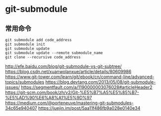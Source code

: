 # git-submodule

## 常用命令

    git submodule add code_address
    git submodule init
    git submodule update
    git submodule update --remote submodule_name
    git clone --recursive code_address


http://efe.baidu.com/blog/git-submodule-vs-git-subtree/
https://blog.csdn.net/xuanwolanxue/article/details/80609986
https://www.git-tower.com/learn/git/ebook/cn/command-line/advanced-topics/submodules
https://blog.devtang.com/2013/05/08/git-submodule-issues/
https://segmentfault.com/a/1190000003076028#articleHeader2
https://git-scm.com/book/zh/v2/Git-%E5%B7%A5%E5%85%B7-%E5%AD%90%E6%A8%A1%E5%9D%97
https://medium.com/@porteneuve/mastering-git-submodules-34c65e940407
https://juejin.im/post/5aa11f486fb9a028e0140e34
